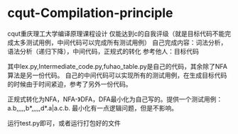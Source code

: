 # cqut-Compilation-principle
cqut重庆理工大学编译原理课程设计
仅能达到c的自我评级（就是目标代码不能完成太多测试用例，中间代码可以完成所有测试用例）
自己完成内容：词法分析，语法分析（递归下降），中间代码，正规式的转化
参考他人：目标代码

其中lex.py,Intermediate_code.py,fuhao_table.py是自己的代码，其余除了NFA算法是另一份代码。
自己的中间代码可以实现所有的测试用例，在生成目标代码的时候由于时间紧迫，参考了另外一份代码。

正规式转化为NFA，NFA-》DFA，DFA最小化为自己写的。提供一个测试用例：a.b,,,,,b*,,,,,d*.a|a.c.b.
最小化有一点逻辑问题，但是不影响。


运行test.py即可，或者运行打包好的文件
